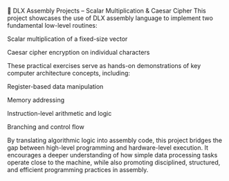 🔧 DLX Assembly Projects – Scalar Multiplication & Caesar Cipher
This project showcases the use of DLX assembly language to implement two fundamental low-level routines:

Scalar multiplication of a fixed-size vector

Caesar cipher encryption on individual characters

These practical exercises serve as hands-on demonstrations of key computer architecture concepts, including:

Register-based data manipulation

Memory addressing

Instruction-level arithmetic and logic

Branching and control flow

By translating algorithmic logic into assembly code, this project bridges the gap between high-level programming and hardware-level execution. It encourages a deeper understanding of how simple data processing tasks operate close to the machine, while also promoting disciplined, structured, and efficient programming practices in assembly.

